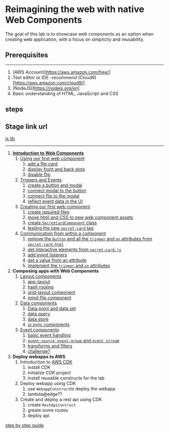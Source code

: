 # Reimagining the web with native Web Components

The goal of this lab is to showcase web components as an option when creating web application, with a focus on simplicity and reusability. 


## Prerequisites
---
1. (AWS Account)[https://aws.amazon.com/free/]
2. Text editor or IDE -recommend (Cloud9)[https://aws.amazon.com/cloud9/]
3. (NodeJS)[https://nodejs.org/en]
4. Basic understanding of HTML, JavaScript and CSS


## steps

## Stage link url
[js lib](https://d1hhjlyh3vlkqr.cloudfront.net/main.js)



---

1. [**Introduction to Web Components**](./step-by-step.md#chapter-1-intro-to-web-components)
    1. [Using our first web component](./step-by-step.md#section-11-using-our-first-components)
        1. [add a flip card](./step-by-step.md#activity-111-add-a-flip-card)
        2. [display front and back slots](./step-by-step.md#activity-112-display-front-and-back-slots)
        3. [disable flip](./step-by-step.md#activity-113-disable-flip-3-disable-flip)
    2. [Triggers and Events](./step-by-step.md#section-12-triggers-and-events)
        1. [create a button and modal](./step-by-step.md#activity-121-create-a-button-and-a-modal)
        2. [connect modal to the button](./step-by-step.md#activity-122-connect-the-modal-to-the-button)
        3. [connect flip to the modal](./step-by-step.md#activity-123-connect-the-flip-card-component-to-the-app-modal)
        4. [reflect event data in the UI](step-by-step.md#activity-124-reflect-event-data-in-the-ui)
    3. [Creating our first web component](step-by-step.md#section-13-creating-our-first-web-component)
        1. [create required files](./step-by-step.md#activity-131-create-required-files)
        2. [move html and CSS to new web component assets](./step-by-step.md#activity-132-move-html-and-css-to-new-web-component-assets)
        3. [create `SecretCardComponent` class](./step-by-step.md#activity-133-create-secretcardcomponent-class)
        4. [testing the new `secret-card` tag](./step-by-step.md#activity-134-testing-the-new-secret-card-tag)
    4. [Communication from within a component](./step-by-step.md#section-14-communication-from-within-a-component)
        1. [remove the `button` and all the `trigger` and `on` attributes from `secret-card.html`](./step-by-step.md#activity-141-remove-the-button-ui-data-sync-and-all-the-trigger-and-on-attributes-from-secret-cardhtml)
        2. [get interactive elements from `secret-card.js`](./step-by-step.md#activity-142-get-interactive-elements-from-secret-cardjs)
        3. [add event listeners](./step-by-step.md#activity-143-add-event-listeners)
        4. [get a value from an attribute](step-by-step.md#activity-144-get-a-value-from-an-attribute)
        5. [implement the `trigger` and `on` attributes](./step-by-step.md#activity-145-implement-the-trigger-and-on-attributes)
    <!-- 1. Let's share our component -->
2. **Composing apps with Web Components**
    1. [Layout components](step-by-step.md#section-21-layout-components) 
        1. [app-layout](step-by-step.md#activity-211-app-layout)
        2. [hash routing](step-by-step.md#activity-212-hash-routing)
        3. [grid-layout component](step-by-step.md#activity-213-grid-layout-component)
        4. [mind-flip component](step-by-step.md#activity-214-memory-flip-component)
    2. [Data components](step-by-step.md#)
        1. [Data point and data set](step-by-step.md#activity-221-data-point-and-data-set)
        2. [data query](step-by-step.md#activity-222-data-query)
        3. [data store](step-by-step.md#activity-223-data-store)
        4. [ui sync components](step-by-step.md#activity-224-ui-sync-components)
    3. [Event components](step-by-step.md#)
        1. [basic event handling](step-by-step.md#)
        2. [`event-source`, `event-group` and `event stream`](step-by-step.md#)
        3. [transforms and filters](step-by-step.md#)
        4. [challenge?](step-by-step.md#)
3. **Deploy webapps to AWS**
    1. Introduction to [AWS CDK](https://aws.amazon.com/cdk/)
        1. install CDK
        2. initialize CDK project
        3. install reusable constructs for the lab
    2. Deploy webapp using CDK
        1. use `WebappConstruct`to deploy the webapp
        2. lambda@edge??
    3. Create and deploy a rest api using CDK
        1. create `RestApiContruct`
        2. greate some routes
        3. deploy api













[step by step guide](./step-by-step.md#chapter-1-intro-to-web-components)